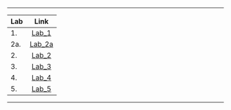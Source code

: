 ***
|Lab   |Link          |
|------|:------------:|
|1.|[Lab_1](https://github.com/volodymyrfedkovych/labs/tree/main/lab1)|
|2a.|[Lab_2a](https://github.com/volodymyrfedkovych/labs/tree/main/lab2a)|
|2.|[Lab_2](https://github.com/volodymyrfedkovych/labs/tree/main/lab2)
|3.|[Lab_3](https://github.com/volodymyrfedkovych/labs/tree/main/lab3)
|4.|[Lab_4](https://github.com/volodymyrfedkovych/labs/tree/main/lab4)
|5.|[Lab_5](https://github.com/volodymyrfedkovych/labs/tree/main/lab5)|
***
